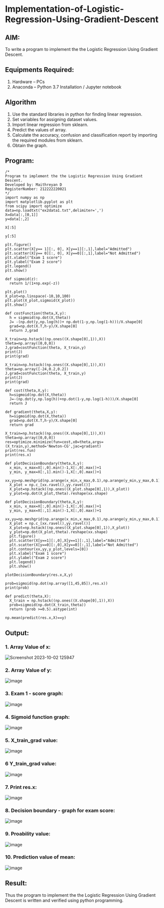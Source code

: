 # Implementation-of-Logistic-Regression-Using-Gradient-Descent

## AIM:
To write a program to implement the the Logistic Regression Using Gradient Descent.

## Equipments Required:
1. Hardware – PCs
2. Anaconda – Python 3.7 Installation / Jupyter notebook

## Algorithm
1. Use the standard libraries in python for finding linear regression.
2. Set variables for assigning dataset values.
3. Import linear regression from sklearn.
4. Predict the values of array.
5. Calculate the accuracy, confusion and classification report by importing the required modules from sklearn.
6. Obtain the graph.

## Program:
```
/*
Program to implement the the Logistic Regression Using Gradient Descent.
Developed by: Maithreyan D
RegisterNumber: 212222220021
*/
import numpy as np
import matplotlib.pyplot as plt
from scipy import optimize
data=np.loadtxt("ex2data1.txt",delimiter=',')
X=data[:,[0,1]]
y=data[:,2]

X[:5]

y[:5]

plt.figure()
plt.scatter(X[y== 1][:, 0], X[y==1][:,1],label="Admitted")
plt.scatter(X[y== 0][:, 0], X[y==0][:,1],label="Not Admitted")
plt.xlabel("Exam 1 score")
plt.ylabel("Exam 2 score")
plt.legend()
plt.show()

def sigmoid(z):
  return 1/(1+np.exp(-z))

plt.plot()
X_plot=np.linspace(-10,10,100)
plt.plot(X_plot,sigmoid(X_plot))
plt.show()

def costFunction(theta,X,y):
  h = sigmoid(np.dot(X,theta))
  J= -(np.dot(y,np.log(h))+ np.dot(1-y,np.log(1-h)))/X.shape[0]
  grad=np.dot(X.T,h-y)/X.shape[0]
  return J,grad

X_train=np.hstack((np.ones((X.shape[0],1)),X))
theta=np.array([0,0,0])
J,grad=costFunction(theta, X_train,y)
print(J)
print(grad)

X_train=np.hstack((np.ones((X.shape[0],1)),X))
theta=np.array([-24,0.2,0.2])
J,grad=costFunction(theta, X_train,y)
print(J)
print(grad)

def cost(theta,X,y):
  h=sigmoid(np.dot(X,theta))
  J=-(np.dot(y,np.log(h))+np.dot(1-y,np.log(1-h)))/X.shape[0]
  return J

def gradient(theta,X,y):
  h=sigmoid(np.dot(X,theta))
  grad=np.dot(X.T,h-y)/X.shape[0]
  return grad

X_train=np.hstack((np.ones((X.shape[0],1)),X))
theta=np.array([0,0,0])
res=optimize.minimize(fun=cost,x0=theta,args=(X_train,y),method='Newton-CG',jac=gradient)
print(res.fun)
print(res.x)

def plotDecisionBoundary(theta,X,y):
  x_min, x_max=X[:,0].min()-1,X[:,0].max()+1
  y_min, y_max=X[:,1].min()-1,X[:,0].max()+1
  xx,yy=np.meshgrid(np.arange(x_min,x_max,0.1),np.arange(y_min,y_max,0.1))
  X_plot = np.c_[xx.ravel(),yy.ravel()]
  X_plot=np.hstack((np.ones((X_plot.shape[0],1)),X_plot))
  y_plot=np.dot(X_plot,theta).reshape(xx.shape)

def plotDecisionBoundary(theta,X,y):
  x_min, x_max=X[:,0].min()-1,X[:,0].max()+1
  y_min, y_max=X[:,1].min()-1,X[:,0].max()+1
  xx,yy=np.meshgrid(np.arange(x_min,x_max,0.1),np.arange(y_min,y_max,0.1))
  X_plot = np.c_[xx.ravel(),yy.ravel()]
  X_plot=np.hstack((np.ones((X_plot.shape[0],1)),X_plot))
  y_plot=np.dot(X_plot,theta).reshape(xx.shape)
  plt.figure()
  plt.scatter(X[y==1][:,0],X[y==1][:,1],label="Admitted")
  plt.scatter(X[y==0][:,0],X[y==0][:,1],label="Not Admitted")
  plt.contour(xx,yy,y_plot,levels=[0])
  plt.xlabel("Exam 1 score")
  plt.ylabel("Exam 2 score")
  plt.legend()
  plt.show()

plotDecisionBoundary(res.x,X,y)

prob=sigmoid(np.dot(np.array([1,45,85]),res.x))
print(prob)

def predict(theta,X):
  X_train = np.hstack((np.ones((X.shape[0],1)),X))
  prob=sigmoid(np.dot(X_train,theta))
  return (prob >=0.5).astype(int)

np.mean(predict(res.x,X)==y)
```
## Output:
### 1. Array Value of x:
![Screenshot 2023-10-02 125947](https://github.com/ShanmathiShanmugam/-Implementation-of-Logistic-Regression-Using-Gradient-Descent/assets/121243595/2828d1d7-c0f3-4810-a607-7d30fcc175ee)

### 2. Array Value of y:
![image](https://github.com/ShanmathiShanmugam/-Implementation-of-Logistic-Regression-Using-Gradient-Descent/assets/121243595/c813c999-10ca-43db-a37c-83f10d242657)
### 3. Exam 1 - score graph:
![image](https://github.com/ShanmathiShanmugam/-Implementation-of-Logistic-Regression-Using-Gradient-Descent/assets/121243595/8e1d564a-95b8-4aae-9c05-66c96a057d06)


### 4. Sigmoid function graph:
![image](https://github.com/ShanmathiShanmugam/-Implementation-of-Logistic-Regression-Using-Gradient-Descent/assets/121243595/0bd3452b-367a-49ef-b788-7d9b42b73b55)

### 5. X_train_grad value:
![image](https://github.com/ShanmathiShanmugam/-Implementation-of-Logistic-Regression-Using-Gradient-Descent/assets/121243595/8639abdb-20e6-426a-a9bd-1ad23e73dd6e)

### 6 Y_train_grad value:
![image](https://github.com/ShanmathiShanmugam/-Implementation-of-Logistic-Regression-Using-Gradient-Descent/assets/121243595/d286bec0-95a8-4a0b-bb2b-9e197806fbb3)

### 7. Print res.x:
![image](https://github.com/ShanmathiShanmugam/-Implementation-of-Logistic-Regression-Using-Gradient-Descent/assets/121243595/1a427533-016f-4a8d-920c-ae353785c224)

### 8. Decision boundary - graph for exam score:
![image](https://github.com/ShanmathiShanmugam/-Implementation-of-Logistic-Regression-Using-Gradient-Descent/assets/121243595/46be6842-a89f-4832-bedb-fd6c91c98a48)

### 9. Proability value:
![image](https://github.com/ShanmathiShanmugam/-Implementation-of-Logistic-Regression-Using-Gradient-Descent/assets/121243595/4f8cdcf0-fe1d-4b29-a172-55b161622a2e)

### 10. Prediction value of mean:
![image](https://github.com/ShanmathiShanmugam/-Implementation-of-Logistic-Regression-Using-Gradient-Descent/assets/121243595/4ded4271-8314-41a7-97b2-bd2b754edf65)


## Result:
Thus the program to implement the the Logistic Regression Using Gradient Descent is written and verified using python programming.

